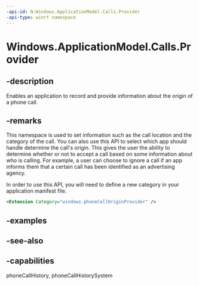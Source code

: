 ```yaml
---
-api-id: N:Windows.ApplicationModel.Calls.Provider
-api-type: winrt namespace
---
```


# Windows.ApplicationModel.Calls.Provider

## -description

Enables an application to record and provide information about the origin of a phone call.

## -remarks

This namespace is used to set information such as the call location and the category of the call. You can also use this API to select which app should handle determine the call's origin. This gives the user the ability to determine whether or not to accept a call based on some information about who is calling. For example, a user can choose to ignore a call if an app informs them that a certain call has been identified as an advertising agency.

In order to use this API, you will need to define a new category in your application manifest file.

```xml
<Extension Category="windows.phoneCallOriginProvider" />
```

## -examples

## -see-also

## -capabilities

phoneCallHistory, phoneCallHistorySystem
